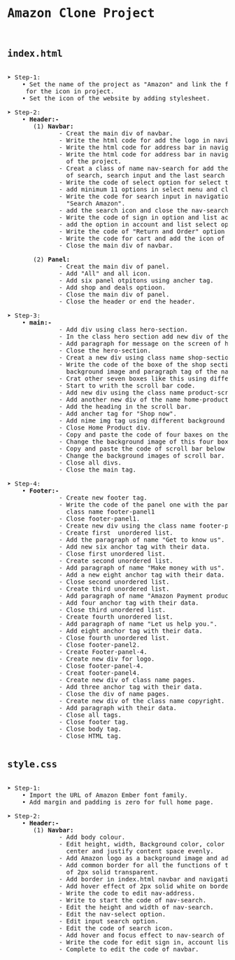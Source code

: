 <pre>
<h1>Amazon Clone Project</h1>
<h2>index.html</h2>
&#10148; Step-1:
    &#x2022; Set the name of the project as "Amazon" and link the font awesome stylesheet
     for the icon in project. 
    &#x2022; Set the icon of the website by adding stylesheet.

&#10148; Step-2: 
    &#x2022; <b>Header:-</b>
       (1) <b>Navbar:</b>
              - Creat the main div of navbar.
              - Write the html code for add the logo in navigation pannel. 
              - Write the html code for address bar in navigation pannel. 
              - Write the html code for address bar in navigation pannel and add the first icon
                of the project.
              - Creat a class of name nav-search for add the select optoin for select catagory
                of search, search input and the last search icon.
              - Write the code of select option for select the options of catagorys of search.
              - add minimum 11 options in select menu and close the select code.
              - Write the code for search input in navigation panel and add placeholder in input as
                "Search Amazon".
              - add the search icon and close the nav-search class div.
              - Write the code of sign in option and list account and lis option.
              - add the option in account and list select option.
              - Write the code of "Return and Order" option on navbar.
              - Write the code for cart and add the icon of the cart.
              - Close the main div of navbar.

       (2) <b>Panel:</b>
              - Creat the main div of panel. 
              - Add "All" and all icon.
              - Add six panel otpitons using ancher tag.
              - Add shop and deals optioon.
              - Close the main div of panel.
              - Close the header or end the header.
    
&#10148; Step-3:
    &#x2022; <b>main:-</b>
              - Add div using class hero-section.
              - In the class hero section add new div of the class name hero-message. 
              - Add paragraph for message on the screen of hero-section.
              - Close the hero-section.
              - Creat a new div using class name shop-section.
              - Write the code of the boxe of the shop sections using one heading,
                background image and paragraph tag of the name "See more".
              - Crat other seven boxes like this using different background images and headings.
              - Start to writh the scroll bar code.
              - Add new div using the class name product-scroll-bar.
              - Add another new div of the name home-product.
              - Add the heading in the scroll bar. 
              - Add ancher tag for "Shop now".
              - Add nime img tag using different background images.
              - Close Home Product div.
              - Copy and paste the code of four baxes on the shop-section.
              - Change the background image of this four boxes.
              - Copy and paste the code of scroll bar below the boxes.
              - Change the background images of scroll bar.
              - Close all divs.
              - Close the main tag.
    
&#10148; Step-4:
    &#x2022; <b>Footer:-</b>
              - Create new footer tag.
              - Write the code of the panel one with the paragraph tag using new div of the
                class name footer-panel1
              - Close footer-panel1.
              - Create new div using the class name footer-panel2.
              - Create first  unordered list.
              - Add the paragraph of name "Get to know us".
              - Add new six anchor tag with their data.
              - Close first unordered list.
              - Create second unordered list.
              - Add paragraph of name "Make money with us".
              - Add a new eight anchor tag with their data.
              - Close second unordered list.
              - Create third unordered list.
              - Add paragraph of name "Amazon Payment product".
              - Add four anchor tag with their data.
              - Close third unordered list.
              - Create fourth unordered list.
              - Add paragraph of name "Let us help you.".
              - Add eight anchor tag with their data.
              - Close fourth unordered list.
              - Close footer-panel2.
              - Create Footer-panel-4.
              - Create new div for logo.
              - Close footer-panel-4. 
              - Creat footer-panel4.
              - Create new div of class name pages.
              - Add three anchor tag with their data.
              - Close the div of name pages.
              - Create new div of the class name copyright.
              - Add paragraph with their data.
              - Close all tags.
              - Close footer tag.
              - Close body tag.
              - Close HTML tag.

<h2>style.css</h2>
&#10148; Step-1:
    &#x2022; Import the URL of Amazon Ember font family.
    &#x2022; Add margin and padding is zero for full home page.

&#10148; Step-2:
    &#x2022; <b>Header:-</b>
       (1) <b>Navbar:</b>
              - Add body colour.
              - Edit height, width, Background color, color With display flex align items
                center and justify content space evenly.
              - Add Amazon logo as a background image and adjust their height and width.
              - Add common border for all the functions of the navbar and navigation panel
                of 2px solid transparent.
              - Add border in index.html navbar and navigation panel with all the functions and options.
              - Add hover effect of 2px solid white on border.
              - Write the code to edit nav-address.
              - Write to start the code of nav-search.
              - Edit the height and width of nav-search.
              - Edit the nav-select option.
              - Edit input search option.
              - Edit the code of search icon.
              - Add hover and focus effect to nav-search of 3px solid #fa930c.
              - Write the code for edit sign in, account list, Return, Cart option with there icon.
              - Complete to edit the code of navbar. 
</pre>